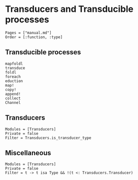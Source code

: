 # Transducers and Transducible processes

```@index
Pages = ["manual.md"]
Order = [:function, :type]
```

## Transducible processes

```@docs
mapfoldl
transduce
foldl
foreach
eduction
map!
copy!
append!
collect
Channel
```

## Transducers

```@autodocs
Modules = [Transducers]
Private = false
Filter = Transducers.is_transducer_type
```

## Miscellaneous

```@autodocs
Modules = [Transducers]
Private = false
Filter = t -> t isa Type && !(t <: Transducers.Transducer)
```
